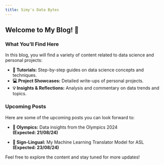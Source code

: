 ```yaml
---
title: Simy's Data Bytes
---
```


## Welcome to My Blog! 🎉

### What You’ll Find Here

In this blog, you will find a variety of content related to data science and personal projects:

- **📖 Tutorials:** Step-by-step guides on data science concepts and techniques.
- **💻 Project Showcases:** Detailed write-ups of personal projects.
- **💡 Insights & Reflections:** Analysis and commentary on data trends and topics.

### Upcoming Posts

Here are some of the upcoming posts you can look forward to:

- **🏅 Olympics:** Data insights from the Olympics 2024  
  **(Expected: 21/08/24)**
  
- **👐 Sign-Lingual:** My Machine Learning Translator Model for ASL  
  **(Expected: 23/08/24)**

Feel free to explore the content and stay tuned for more updates!
